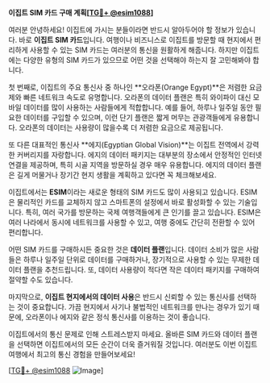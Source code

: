 **이집트 SIM 카드 구매 계획[[TG💪+ @esim1088](https://t.me/s/esim1088)]**

여러분 안녕하세요! 이집트에 가시는 분들이라면 반드시 알아두어야 할 정보가 있습니다. 바로 **이집트 SIM 카드**입니다. 여행이나 비즈니스로 이집트를 방문할 때 현지에서 편리하게 사용할 수 있는 SIM 카드는 여러분의 통신을 원활하게 해줍니다. 하지만 이집트에는 다양한 유형의 SIM 카드가 있으므로 어떤 것을 선택해야 하는지 잘 고민해봐야 합니다.

첫 번째로, 이집트의 주요 통신사 중 하나인 **오라폰(Orange Egypt)**은 저렴한 요금제와 빠른 네트워크 속도로 유명합니다. 오라폰의 데이터 플랜은 특히 와이파이 대신 모바일 데이터를 많이 사용하는 사람들에게 적합합니다. 예를 들어, 하루나 일주일 동안 필요한 데이터를 구입할 수 있으며, 이런 단기 플랜은 짧게 머무는 관광객들에게 유용합니다. 오라폰의 데이터는 사용량이 많을수록 더 저렴한 요금으로 제공됩니다.

또 다른 대표적인 통신사 **에지(Egyptian Global Vision)**는 이집트 전역에서 강력한 커버리지를 자랑합니다. 에지의 데이터 패키지는 대부분의 장소에서 안정적인 인터넷 연결을 제공하며, 특히 시골 지역을 방문하실 경우 매우 유용합니다. 에지의 데이터 플랜은 길게 머물거나 장기간 현지 생활을 계획하고 있다면 꼭 체크해보세요.

이집트에서는 **ESIM**이라는 새로운 형태의 SIM 카드도 많이 사용되고 있습니다. ESIM은 물리적인 카드를 교체하지 않고 스마트폰의 설정에서 바로 활성화할 수 있는 기술입니다. 특히, 여러 국가를 방문하는 국제 여행객들에게 큰 인기를 끌고 있습니다. ESIM은 여러 나라에서 동시에 네트워크를 사용할 수 있고, 여행 중에도 간단히 전환할 수 있어 편리합니다.

어떤 SIM 카드를 구매하시든 중요한 것은 **데이터 플랜**입니다. 데이터 소비가 많은 사람들은 하루나 일주일 단위로 데이터를 구매하거나, 장기적으로 사용할 수 있는 무제한 데이터 플랜을 추천드립니다. 또, 데이터 사용량이 적다면 작은 데이터 패키지를 구매하여 절약할 수도 있습니다.

마지막으로, **이집트 현지에서의 데이터 사용**은 반드시 신뢰할 수 있는 통신사를 선택하는 것이 중요합니다. 가끔 현지에서 사기나 불법적인 네트워크를 만나는 경우가 있기 때문에, 오라폰이나 에지와 같은 정식 통신사를 이용하는 것이 좋습니다.

이집트에서의 통신 문제로 인해 스트레스받지 마세요. 올바른 SIM 카드와 데이터 플랜을 선택하면 이집트에서의 모든 순간이 더욱 즐거워질 것입니다. 여러분도 이번 이집트 여행에서 최고의 통신 경험을 만들어보세요!

[[TG💪+ @esim1088](https://t.me/s/esim1088) ![Image](https://i.postimg.cc/Y0z9fWf4/image.png)]